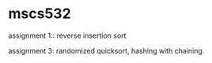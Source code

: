 # mscs532
assignment 1:: reverse insertion sort

assignment 3: randomized quicksort, hashing with chaining.